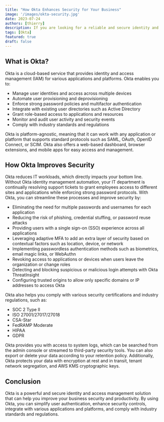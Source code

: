 ```yaml
---
title: "How Okta Enhances Security for Your Business"
image: '/images/okta-security.jpg'
date: 2023-07-24
authors: [thierry]
description: If you are looking for a reliable and secure identity and access management solution, you might want to consider Okta. Okta is the market-leading Identity Cloud provider that securely connects the right people to the right technologies at the right times. In this blog post, we will explore some of the benefits of using Okta for your business security.
tags: [Okta]
featured: true
draft: false
---
```


## What is Okta?

Okta is a cloud-based service that provides identity and access management (IAM) for various applications and platforms. Okta enables you to:

- Manage user identities and access across multiple devices
- Automate user provisioning and deprovisioning
- Enforce strong password policies and multifactor authentication
- Integrate with existing user directories such as Active Directory
- Grant role-based access to applications and resources
- Monitor and audit user activity and security events
- Comply with industry standards and regulations

Okta is platform-agnostic, meaning that it can work with any application or platform that supports standard protocols such as SAML, OAuth, OpenID Connect, or SCIM. Okta also offers a web-based dashboard, browser extensions, and mobile apps for easy access and management.

## How Okta Improves Security

Okta reduces IT workloads, which directly impacts your bottom line. Without Okta identity management automation, your IT department is continually resolving support tickets to grant employees access to different sites and applications while enforcing strong password protocols. With Okta, you can streamline these processes and improve security by:

- Eliminating the need for multiple passwords and usernames for each application
- Reducing the risk of phishing, credential stuffing, or password reuse attacks
- Providing users with a single sign-on (SSO) experience across all applications
- Leveraging adaptive MFA to add an extra layer of security based on contextual factors such as location, device, or network
- Implementing passwordless authentication methods such as biometrics, email magic links, or WebAuthn
- Revoking access to applications or devices when users leave the organization or change roles
- Detecting and blocking suspicious or malicious login attempts with Okta ThreatInsight
- Configuring trusted origins to allow only specific domains or IP addresses to access Okta

Okta also helps you comply with various security certifications and industry regulations, such as:

- SOC 2 Type II
- ISO 27001/27017/27018
- CSA-Star
- FedRAMP Moderate
- HIPAA
- GDPR

Okta provides you with access to system logs, which can be searched from the admin console or streamed to third-party security tools. You can also export or delete your data according to your retention policy. Additionally, Okta protects your data with encryption at rest and in transit, tenant network segregation, and AWS KMS cryptographic keys.

## Conclusion

Okta is a powerful and secure identity and access management solution that can help you improve your business security and productivity. By using Okta, you can simplify user authentication, enhance security controls, integrate with various applications and platforms, and comply with industry standards and regulations.